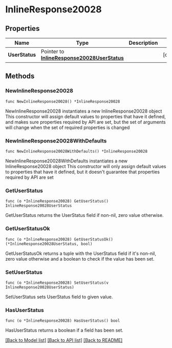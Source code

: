 # InlineResponse20028

## Properties

Name | Type | Description | Notes
------------ | ------------- | ------------- | -------------
**UserStatus** | Pointer to [**InlineResponse20028UserStatus**](inline_response_200_28_userStatus.md) |  | [optional] 

## Methods

### NewInlineResponse20028

`func NewInlineResponse20028() *InlineResponse20028`

NewInlineResponse20028 instantiates a new InlineResponse20028 object
This constructor will assign default values to properties that have it defined,
and makes sure properties required by API are set, but the set of arguments
will change when the set of required properties is changed

### NewInlineResponse20028WithDefaults

`func NewInlineResponse20028WithDefaults() *InlineResponse20028`

NewInlineResponse20028WithDefaults instantiates a new InlineResponse20028 object
This constructor will only assign default values to properties that have it defined,
but it doesn't guarantee that properties required by API are set

### GetUserStatus

`func (o *InlineResponse20028) GetUserStatus() InlineResponse20028UserStatus`

GetUserStatus returns the UserStatus field if non-nil, zero value otherwise.

### GetUserStatusOk

`func (o *InlineResponse20028) GetUserStatusOk() (*InlineResponse20028UserStatus, bool)`

GetUserStatusOk returns a tuple with the UserStatus field if it's non-nil, zero value otherwise
and a boolean to check if the value has been set.

### SetUserStatus

`func (o *InlineResponse20028) SetUserStatus(v InlineResponse20028UserStatus)`

SetUserStatus sets UserStatus field to given value.

### HasUserStatus

`func (o *InlineResponse20028) HasUserStatus() bool`

HasUserStatus returns a boolean if a field has been set.


[[Back to Model list]](../README.md#documentation-for-models) [[Back to API list]](../README.md#documentation-for-api-endpoints) [[Back to README]](../README.md)


